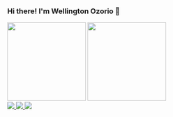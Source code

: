 ### Hi there! I'm Wellington Ozorio 👋

<div>
    <img src="https://github-readme-stats.vercel.app/api?username=wozorio&theme=graywhite&show_icons=true&include_all_commits=true&count_private=true"
         height="180em">
    <img src="https://github-readme-stats.vercel.app/api/top-langs/?username=wozorio&theme=graywhite&layout=compact&langs_count=16"
         height="180em">
</div>

<div>
    <a href="mailto:well.ozorio@gmail.com" target="_blank">
        <img src="https://img.shields.io/badge/-Gmail-%23333?style=for-the-badge&logo=gmail&logoColor=white">
    </a>
    <a href="https://www.linkedin.com/in/wozorio/" target="_blank">
        <img src="https://img.shields.io/badge/-LinkedIn-%230077B5?style=for-the-badge&logo=linkedin&logoColor=white">
    </a>
    <a href="https://www.instagram.com/well.ozorio/" target="_blank">
        <img src="https://img.shields.io/badge/-Instagram-%23E4405F?style=for-the-badge&logo=instagram&logoColor=white">
    </a>
</div>

